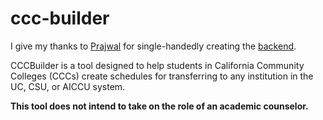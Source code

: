 # ccc-builder

I give my thanks to [Prajwal](https://github.com/kidkoder432) for single-handedly creating the [backend](https://github.com/kidkoder432/ccc-builder-backend).

CCCBuilder is a tool designed to help students in California Community Colleges (CCCs) create schedules for transferring to any institution in the UC, CSU, or AICCU system.

**This tool does not intend to take on the role of an academic counselor.**
